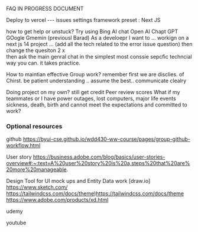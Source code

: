 FAQ 
IN PROGRESS DOCUMENT



Deploy to vercel --- 
issues 
settings 
framework preset : Next JS

how to get help or unstuck?
Try using Bing AI chat
Open AI Chapt GPT 
GOogle Gmemin (previousl Barad) 
As a develoepr I want to ...
workign on a next js 14 project ... (add all the tech related to the error issue question) 
then change the quesiton 2 x  
then ask the main genral chat in the simplest most conssie sepcfic techncial way you can. it takes practice. 

How to maintian effective Group work?
remember first we are disclies. of Chirst.  be patient understanding .. assume the best.. 
communicate clealry 

Doing project on my own? still get credit 
Peer review scores 
What if my teammates or I have power outages, lost computers,  major life events sickness, death, birth and cannot meet the expectations and committed to work?

### Optional resources

github 
https://byui-cse.github.io/wdd430-ww-course/pages/group-github-workflow.html

User story
https://business.adobe.com/blog/basics/user-stories-overview#:~:text=A%20user%20story%20is%20a,steps%20that%20are%20more%20manageable.

Design Tool for UI mock ups and Entity Data work  [draw.io]
https://www.sketch.com/
https://tailwindcss.com/docs/theme)https://tailwindcss.com/docs/theme
https://www.adobe.com/products/xd.html

udemy 

youtube 
